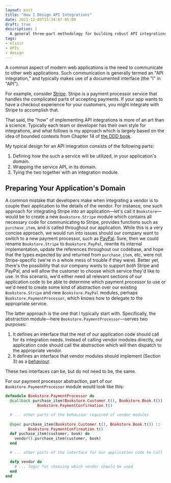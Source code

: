 ```yaml
---
layout: post
title: "How I Design API Integrations"
date: 2021-12-05T15:34:07-05:00
draft: true
description: |
  A general three-part methodology for building robust API integrations.
tags:
- elixir
- APIs
- design
---
```


A common aspect of modern web applications is the need to communicate to other web applications. Such communication is generally termed an "API integration," and typically makes use of a documented interface (the "I" in "API").

For example, consider [Stripe]. Stripe is a payment processor service that handles the complicated parts of accepting payments. If your app wants to have a checkout experience for your customers, you might integrate with Stripe to accomplish that.

That said, the "how" of implementing API integrations is more of an art than a science. Typically each team or developer has their own style for integrations, and what follows is my approach which is largely based on the idea of bounded contexts from Chapter 14 of [the DDD book].

My typical design for an API integration consists of the following parts:
1. Defining how the such a service will be utilized, in your application's domain.
2. Wrapping the service API, in its domain.
3. Tying the two together with an integration module.

## Preparing Your Application's Domain

A common mistake that developers make when integrating a vendor is to couple their application to the details of the vendor. For instance, one such approach for integrating Stripe into an application—let's call it `Bookstore`—would be to create a new `Bookstore.Stripe` module which contains all necessary code for communicating to Stripe, provides functions such as `purchase_item`, and is called throughout our application. While this is a very concise approach, we would run into issues should our company want to switch to a new payment processor, such as [PayPal]. Sure, then we could rename `Bookstore.Stripe` to `Bookstore.PayPal`, rewrite its internal implementation, update the references throughout our codebase, and hope that the types expected by and returned from `purchase_item`, etc, were not Stripe-specific (we're in a whole mess of trouble if they were). Better yet, there's the possibility that our company wants to support _both_ Stripe and PayPal, and will allow the customer to choose which service they'd like to use. In this scenario, we'd either need all relevant sections of our application code to be able to determine which payment processor to use or we'd need to create some kind of abstraction over our existing `Bookstore.Stripe` and new `Bookstore.PayPal` modules, perhaps `Bookstore.PaymentProcessor`, which knows how to delegate to the appropriate service.

The latter approach is the one that I typically start with. Specifically, the abstraction module—here `Bookstore.PaymentProcessor`—serves two purposes:

1. It defines an interface that the rest of our application code should call for its integration needs. Instead of calling vendor modules directly, our application code should call the abstraction which will then dispatch to the appropriate vendor.
2. It defines an interface that vendor modules should implement (Section 3) as a [behaviour].

These two interfaces can be, but do not need to be, the same.

For our payment processor abstraction, part of our `Bookstore.PaymentProcessor` module would look like this:

```elixir
defmodule Bookstore.PaymentProcessor do
  @callback purchase_item(Bookstore.Customer.t(), Bookstore.Book.t()) ::
              Bookstore.PaymentConfirmation.t()

  # ... other parts of the behaviour required of vendor modules
  
  @spec purchase_item(Bookstore.Customer.t(), Bookstore.Book.t()) ::
          Bookstore.PaymentConfirmation.t()
  def puchase_item(customer, book) do
    vendor().purchase_item(customer, book)
  end

  # ... other parts of the interface for our application code to call

  defp vendor do
    # ... logic for choosing which vendor should be used
  end
end
```

[Stripe]: https://stripe.com
[PayPal]: https://www.paypal.com
[the DDD book]: https://www.domainlanguage.com/ddd/blue-book/
[behaviour]: https://elixir-lang.org/getting-started/typespecs-and-behaviours.html#behaviours
